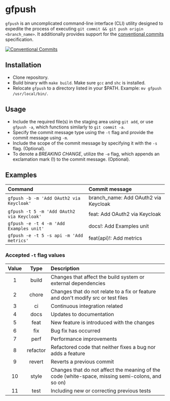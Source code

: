 # gfpush

`gfpush` is an uncomplicated command-line interface (CLI) utility designed to expedite the process of executing `git commit && git push origin <branch_name>`. It additionally provides support for the [conventional commits](https://www.conventionalcommits.org/en/v1.0.0/) specification.

[![Conventional Commits](https://img.shields.io/badge/Conventional%20Commits-1.0.0-%23FE5196?logo=conventionalcommits&logoColor=white)](https://conventionalcommits.org)

## Installation

- Clone repository.
- Build binary with `make build`. Make sure `gcc` and `shc` is installed.
- Relocate `gfpush` to a directory listed in your $PATH. Example: `mv gfpush /usr/local/bin/`.

## Usage

- Include the required file(s) in the staging area using `git add`, or use `gfpush -a`, which functions similarly to `git commit -a`.
- Specify the commit message type using the `-t` flag and provide the commit message using `-m`.
- Include the scope of the commit message by specifying it with the `-s` flag. (Optional).
- To denote a *BREAKING CHANGE*, utilize the `-e` flag, which appends an exclamation mark (!) to the commit message. (Optional).

## Examples

| Command                                      | Commit message                       |
| :------------------------------------------- | :----------------------------------- |
| `gfpush -b -m 'Add OAuth2 via Keycloak'`   | branch_name: Add OAuth2 via Keycloak |
| `gfpush -t 5 -m 'Add OAuth2 via Keycloak'` | feat: Add OAuth2 via Keycloak        |
| `gfpush -e -t 4 -m 'Add Examples unit'`    | docs!: Add Examples unit             |
| `gfpush -e -t 5 -s api -m 'Add metrics'`   | feat(api)!: Add metrics              |

### Accepted `-t` flag values

| Value |   Type   | Description                                                                                      |
| :---: | :------: | :----------------------------------------------------------------------------------------------- |
|   1   |  build  | Changes that affect the build system or external dependencies                                    |
|   2   |  chore  | Changes that do not relate to a fix or feature and don't modify src or test files                |
|   3   |    ci    | Continuous integration related                                                                   |
|   4   |   docs   | Updates to documentation                                                                         |
|   5   |   feat   | New feature is introduced with the changes                                                       |
|   6   |   fix   | Bug fix has occurred                                                                             |
|   7   |   perf   | Performance improvements                                                                         |
|   8   | refactor | Refactored code that neither fixes a bug nor adds a feature                                      |
|   9   |  revert  | Reverts a previous commit                                                                        |
|  10  |  style  | Changes that do not affect the meaning of the code (white-space, missing semi-colons, and so on) |
|  11  |   test   | Including new or correcting previous tests                                                       |
